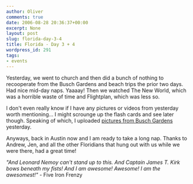 ```yaml
---
author: Oliver
comments: true
date: 2006-08-28 20:36:37+00:00
excerpt: None
layout: post
slug: florida-day-3-4
title: Florida - Day 3 + 4
wordpress_id: 291
tags:
- events
---
```


Yesterday, we went to church and then did a bunch of nothing to recooperate from the Busch Gardens and beach trips the prior two days.  Had nice mid-day naps. Yaaaay!  Then we watched The New World, which was a horrible waste of time and Flightplan, which was less so.

I don't even really know if I have any pictures or videos from yesterday worth mentioning... I might scrounge up the flash cards and see later though.  Speaking of which, I uploaded <a href="http://www.flickr.com/photos/owiber/sets/72157594253941893/">pictures from Busch Gardens</a> yesterday.

Anyways, back in Austin now and I am ready to take a long nap.  Thanks to Andrew, Jen, and all the other Floridians that hung out with us while we were there, had a great time!

<i>"And Leonard Nemoy
can't stand up to this.
And Captain James T. Kirk
bows beneath my fists!
And I am awesome!
Awesome!
I am the awesomest!"</i> - Five Iron Frenzy